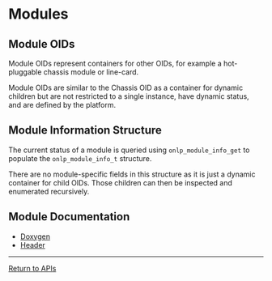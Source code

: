 # Modules

## Module OIDs

Module OIDs represent containers for other OIDs, for example a hot-pluggable chassis module or line-card.

Module OIDs are similar to the Chassis OID as a container for dynamic children but are not restricted to a single instance, have dynamic status, and are defined by the platform.


## Module Information Structure

The current status of a module is queried using ```onlp_module_info_get``` to populate the ```onlp_module_info_t``` structure.

There are no module-specific fields in this structure as it is just a dynamic container for child OIDs. Those children can then be inspected and enumerated recursively.

## Module Documentation
* [Doxygen](http://ocp.opennetlinux.org/onlp/group__oid-module.html)
* [Header](https://github.com/opencomputeproject/OpenNetworkLinux/blob/ONLPv2/packages/base/any/onlp/src/onlp/module/inc/onlp/module.h)

---
[Return to APIs](http://opencomputeproject.github.io/OpenNetworkLinux/onlp/applications/apis)
